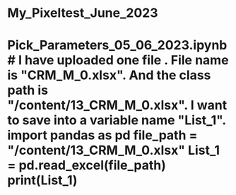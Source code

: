 # My_Pixeltest_June_2023
# Pick_Parameters_05_06_2023.ipynb # I have uploaded one file . File name is "CRM_M_0.xlsx". And the class path is "/content/13_CRM_M_0.xlsx". I want to save into a variable name "List_1".  import pandas as pd  file_path = "/content/13_CRM_M_0.xlsx" List_1 = pd.read_excel(file_path) print(List_1)
